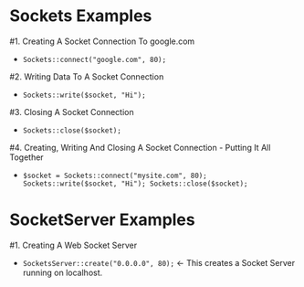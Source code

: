 # Sockets Examples


#1. Creating A Socket Connection To google.com

- `Sockets::connect("google.com", 80);`

#2. Writing Data To A Socket Connection

- `Sockets::write($socket, "Hi");`

#3. Closing A Socket Connection

- `Sockets::close($socket);`

#4. Creating, Writing And Closing A Socket Connection - Putting It All Together

- `$socket = Sockets::connect("mysite.com", 80); Sockets::write($socket, "Hi"); Sockets::close($socket);`


# SocketServer Examples

#1. Creating A Web Socket Server

- `SocketsServer::create("0.0.0.0", 80);` <- This creates a Socket Server running on localhost.

